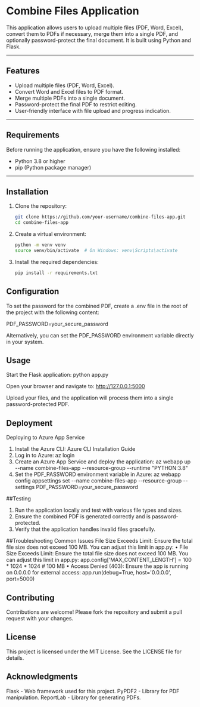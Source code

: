 # Combine Files Application

This application allows users to upload multiple files (PDF, Word, Excel), convert them to PDFs if necessary, merge them into a single PDF, and optionally password-protect the final document. It is built using Python and Flask.

---

## Features

- Upload multiple files (PDF, Word, Excel).
- Convert Word and Excel files to PDF format.
- Merge multiple PDFs into a single document.
- Password-protect the final PDF to restrict editing.
- User-friendly interface with file upload and progress indication.

---

## Requirements

Before running the application, ensure you have the following installed:

- Python 3.8 or higher
- pip (Python package manager)

---

## Installation

1. Clone the repository:
   ```bash
   git clone https://github.com/your-username/combine-files-app.git
   cd combine-files-app

2. Create a virtual environment:
    ```bash
    python -m venv venv
    source venv/bin/activate  # On Windows: venv\Scripts\activate
3. Install the required dependencies:
    ```bash
    pip install -r requirements.txt
    
## Configuration
To set the password for the combined PDF, create a .env file in the root of the project with the following content:

PDF_PASSWORD=your_secure_password

Alternatively, you can set the PDF_PASSWORD environment variable directly in your system.

## Usage
Start the Flask application:
python app.py

Open your browser and navigate to:
http://127.0.0.1:5000

Upload your files, and the application will process them into a single password-protected PDF.

## Deployment
Deploying to Azure App Service
1. Install the Azure CLI: Azure CLI Installation Guide
2. Log in to Azure:
az login
3. Create an Azure App Service and deploy the application:
az webapp up --name combine-files-app --resource-group <resource-group> --runtime "PYTHON:3.8"
4. Set the PDF_PASSWORD environment variable in Azure:
az webapp config appsettings set --name combine-files-app --resource-group <resource-group> --settings PDF_PASSWORD=your_secure_password

##Testing
1. Run the application locally and test with various file types and sizes.
2. Ensure the combined PDF is generated correctly and is password-protected.
3. Verify that the application handles invalid files gracefully.

##Troubleshooting
Common Issues
File Size Exceeds Limit: Ensure the total file size does not exceed 100 MB. You can adjust this limit in app.py:
• File Size Exceeds Limit: Ensure the total file size does not exceed 100 MB. You can adjust this limit in app.py:
    app.config['MAX_CONTENT_LENGTH'] = 100 * 1024 * 1024  # 100 MB
• Access Denied (403): Ensure the app is running on 0.0.0.0 for external access:
    app.run(debug=True, host='0.0.0.0', port=5000)

## Contributing
Contributions are welcome! Please fork the repository and submit a pull request with your changes.

## License
This project is licensed under the MIT License. See the LICENSE file for details.

## Acknowledgments
Flask - Web framework used for this project.
PyPDF2 - Library for PDF manipulation.
ReportLab - Library for generating PDFs.